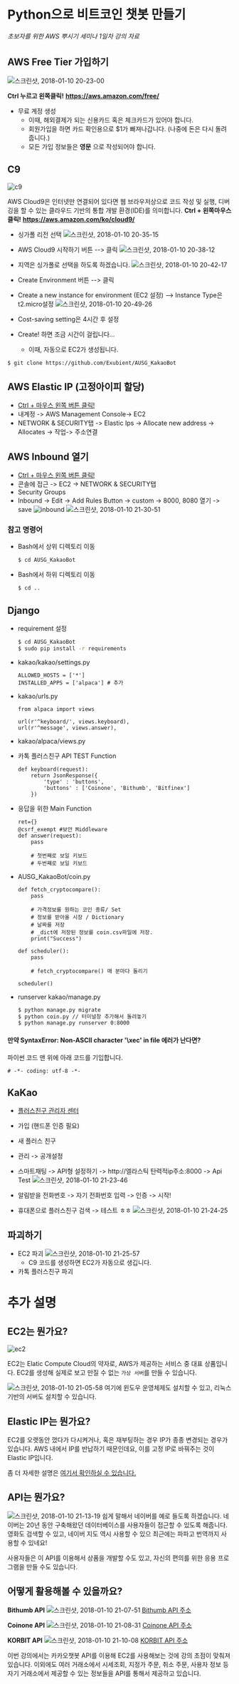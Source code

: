 # Python으로 비트코인 챗봇 만들기
###### 초보자를 위한 AWS 뿌시기 세미나 1일차 강의 자료

## AWS Free Tier 가입하기
![스크린샷, 2018-01-10 20-23-00](https://i.imgur.com/MTm3XV4.png)

**Ctrl 누르고 왼쪽클릭!**
**https://aws.amazon.com/free/**

* 무료 계정 생성
    - 이때, 해외결제가 되는 신용카드 혹은 체크카드가 있어야 합니다.
    - 회원가입을 하면 카드 확인용으로 $1가 빠져나갑니다. (나중에 돈은 다시 돌려줍니다.)
    - 모든 가입 정보들은 **영문** 으로 작성되어야 합니다.
## C9
![c9](https://i.imgur.com/rzZMKYN.png)

AWS Cloud9은 인터넷만 연결되어 있다면 웹 브라우저상으로 코드 작성 및 실행, 디버깅을 할 수 있는 클라우드 기반의 통합 개발 환경(IDE)를 의미합니다.
**Ctrl + 왼쪽마우스 클릭!**
**https://aws.amazon.com/ko/cloud9/**
<br>

* 싱가폴 리전 선택
![스크린샷, 2018-01-10 20-35-15](https://i.imgur.com/C4v5zVW.png)

* AWS Cloud9 시작하기 버튼 --> 클릭
![스크린샷, 2018-01-10 20-38-12](https://i.imgur.com/jDNs9SR.png)
* 지역은 싱가폴로 선택을 하도록 하겠습니다.
![스크린샷, 2018-01-10 20-42-17](https://i.imgur.com/G1HBFzt.png)
* Create Environment 버튼 --> 클릭
* Create a new instance for environment (EC2 설정) --> Instance Type은 t2.micro설정
![스크린샷, 2018-01-10 20-49-26](https://i.imgur.com/5ivNdsk.png)
* Cost-saving setting은 4시간 후 설정
* Create! 하면 조금 시간이 걸립니다...
    * 이때, 자동으로 EC2가 생성됩니다.
```bash
$ git clone https://github.com/Exubient/AUSG_KakaoBot
```

## AWS Elastic IP (고정아이피 할당)
* [Ctrl + 마우스 왼쪽 버튼 클릭!](https://aws.amazon.com/ko/)
* 내계정 -> AWS Management Console-> EC2
* NETWORK & SECURITY탭 -> Elastic Ips -> Allocate new address -> Allocates -> 작업-> 주소연결

## AWS Inbound 열기
* [Ctrl + 마우스 왼쪽 버튼 클릭!](https://aws.amazon.com/ko/)
* 콘솔에 접근  -> EC2 -> NETWORK & SECURITY탭
* Security Groups
* Inbound -> Edit  -> Add Rules Button -> custom -> 8000, 8080 열기 -> save
![inbound](https://i.imgur.com/MLrtqy2.png)
![스크린샷, 2018-01-10 21-30-51](https://i.imgur.com/1T7SqP1.png)
### 참고 명령어

* Bash에서 상위 디렉토리 이동
    ```bash
    $ cd AUSG_KakaoBot
    ```
* Bash에서 하위 디렉토리 이동
    ```bash
    $ cd ..
    ```

## Django
* requirement 설정
    ```bash
    $ cd AUSG_KakaoBot
    $ sudo pip install -r requirements
    ```

* kakao/kakao/settings.py
    ```
    ALLOWED_HOSTS = ['*']
    INSTALLED_APPS = ['alpaca'] # 추가
    ```

* kakao/urls.py
    ```
    from alpaca import views

    url(r'^keyboard/', views.keyboard),
    url(r'^message', views.answer),
    ```

* kakao/alpaca/views.py
* 카톡 플러스친구 API TEST Function
    ```
    def keyboard(request):
        return JsonResponse({
            'type' : 'buttons',
            'buttons' : ['Coinone', 'Bithumb', 'Bitfinex']
        })
    ```

* 응답을 위한 Main Function
    ```
    ret={}
    @csrf_exempt #보안 Middleware
    def answer(request):
        pass

        # 첫번째로 보일 키보드
        # 두번쨰로 보일 키보드
    ```

* AUSG_KakaoBot/coin.py
    ```
    def fetch_cryptocompare():
    	pass

    	# 가격정보를 원하는 코인 종류/ Set
    	# 정보를 받아올 시장 / Dictionary
    	# 날짜를 저장
    	# _dict에 저장된 정보를 coin.csv파일에 저장.
    	print("Success")

    def scheduler():
    	pass

    	# fetch_cryptocompare() 매 분마다 돌리기

    scheduler()
    ```
* runserver kakao/manage.py
    ```bash
    $ python manage.py migrate
    $ python coin.py // 터미널창 추가해서 돌려놓기
    $ python manage.py runserver 0:8000
    ```

#### 만약 SyntaxError: Non-ASCII character '\xec' in file 에러가 난다면?
파이썬 코드 맨 위에 아래 코드를 기입합니다.
```
# -*- coding: utf-8 -*-
```

## KaKao
* [플러스친구 관리자 센터](https://center-pf.kakao.com/signup)
* 가입 (핸드폰 인증 필요)
* 새 플러스 친구
* 관리 -> 공개설정
* 스마트채팅 -> API형 설정하기 -> http://엘라스틱 탄력적ip주소:8000 -> Api Test
![스크린샷, 2018-01-10 21-23-46](https://i.imgur.com/2X0xgQ1.png)
* 알림받을 전화번호 -> 자기 전화번호 입력 -> 인증 -> 시작!

* 휴대폰으로 플러스친구 검색 -> 테스트 ㅎㅎ
![스크린샷, 2018-01-10 21-24-25](https://i.imgur.com/BRYVu3x.png)


## 파괴하기
* EC2 파괴
![스크린샷, 2018-01-10 21-25-57](https://i.imgur.com/mzSfeuq.png)
    * C9 코드를 생성하면 EC2가 자동으로 생깁니다.
* 카톡 플러스친구 파괴

# 추가 설명

## EC2는 뭔가요?
![ec2](https://i.imgur.com/C0NbEDT.png)

EC2는 Elatic Compute Cloud의 약자로, AWS가 제공하는 서비스 중 대표 상품입니다. EC2를 생성해 실제로 보고 만질 수 없는 `가상 서버`를 만들 수 있습니다.

![스크린샷, 2018-01-10 21-05-58](https://i.imgur.com/jPvCHqG.png)
여기에 윈도우 운영체제도 설치할 수 있고, 리눅스 기반의 서버도 설치할 수 있습니다.

## Elastic IP는 뭔가요?
EC2를 오랫동안 껐다가 다시켜거나, 혹은 재부팅하는 경우 IP가 종종 변경되는 경우가 있습니다. AWS 내에서 IP를 반납하기 때문인데요, 이를 고정 IP로 바꿔주는 것이 Elastic IP입니다.

좀 더 자세한 설명은 [여기서 확인하실 수 있습니다.](http://pyrasis.com/book/TheArtOfAmazonWebServices/Chapter06)

## API는 뭔가요?
![스크린샷, 2018-01-10 21-13-19](https://i.imgur.com/ncuIEct.png)
쉽게 말해서 네이버를 예로 들도록 하겠습니다. 네이버는 20년 동안 구축해왔던 데이터베이스를 사용자들이 접근할 수 있도록 해줍니다. 영화도 검색할 수 있고, 네이버 지도 역시 사용할 수 있으  최근에는 파파고 번역까지 사용할 수 있네요!

사용자들은 이 API를 이용해서 상품을 개발할 수도 있고, 자신의 편의를 위한 응용 프로그램을 만들 수도 있습니다.

## 어떻게 활용해볼 수 있을까요?
**Bithumb API**
![스크린샷, 2018-01-10 21-07-51](https://i.imgur.com/N5HrJur.png)
[Bithumb API 주소](https://www.bithumb.com/u1/US127)

**Coinone API**
![스크린샷, 2018-01-10 21-08-31](https://i.imgur.com/hXMfI6x.png)
[Coinone API 주소](https://coinone.co.kr/developer/)

**KORBIT API**
![스크린샷, 2018-01-10 21-10-08](https://i.imgur.com/hwYMxTJ.png)
[KORBIT API 주소](https://apidocs.korbit.co.kr/ko/)

이번 강의에서는 카카오챗봇 API를 이용해 EC2를 사용해보는 것에 강의 초점이 맞춰져있습니다. 이외에도 여러 거래소에서 시세조회, 지정가 주문, 취소 주문, 사용자 정보 등 자기 거래소에서 제공할 수 있는 정보들을 API를 통해서 제공하고 있습니다.
